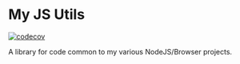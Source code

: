 # My JS Utils

[![codecov](https://codecov.io/gh/dan-schel/js-utils/graph/badge.svg?token=2PDJOCODS5)](https://codecov.io/gh/dan-schel/js-utils)

A library for code common to my various NodeJS/Browser projects.
